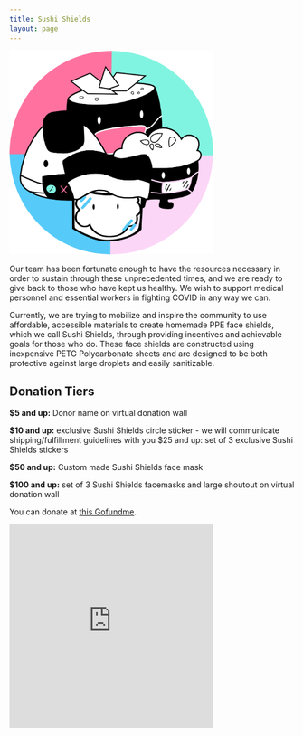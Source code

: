 ```yaml
---
title: Sushi Shields
layout: page
---
```

<img src="/assets/sushi-shields-1.png" width=360 height=360>

Our team has been fortunate enough to have the resources necessary in order to sustain through these unprecedented times, and we are ready to give back to those who have kept us healthy. We wish to support medical personnel and essential workers in fighting COVID in any way we can. 

Currently, we are trying to mobilize and inspire the community to use affordable, accessible materials to create homemade PPE face shields, which we call Sushi Shields, through providing incentives and achievable goals for those who do. These face shields are constructed using inexpensive PETG Polycarbonate sheets and are designed to be both protective against large droplets and easily sanitizable.

## Donation Tiers

**$5 and up:** Donor name on virtual donation wall

**$10 and up:** exclusive Sushi Shields circle sticker - we will communicate shipping/fulfillment guidelines with you
$25 and up: set of 3 exclusive Sushi Shields stickers

**$50 and up:** Custom made Sushi Shields face mask

**$100 and up:**  set of 3 Sushi Shields facemasks and large shoutout on virtual donation wall

You can donate at [this Gofundme](https://www.gofundme.com/f/6k3c6-sushi-shields-reusable-ppe-for-doctors?teamInvite=boZOR3l2BoXuFblUwLgxUpv0bG47emGVtISDsnp9yLiiqFMNMmx4h3F6vwCzNLd7).

<iframe width="360" height="360" src="https://www.youtube.com/embed/oAEGOlwv3QE" frameborder="0" allow="accelerometer; autoplay; encrypted-media; gyroscope; picture-in-picture" allowfullscreen></iframe>